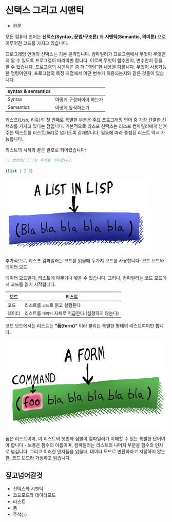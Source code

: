 # 신택스 그리고 시맨틱

- [원문](https://www.lisperati.com/syntax.html)

모든 컴퓨터 언어는 **신택스(Syntax, 문법/구조론)** 와 **시맨틱(Semantic, 의미론)** 으로 이루어진 코드를 가지고 있습니다.

 프로그래밍 언어의 신택스는 기본 골격입니다. 컴파일러가 프로그램에서 무엇이 무엇인지 알 수 있도록 프로그램이 따라야만 합니다. 이로써 무엇이 함수인지, 변수인지 등을 알 수 있습니다. 프로그램의 시맨틱은 좀 더 "랜덤"한 내용을 다룹니다. 무엇이 사용가능한 명령어인지, 프로그램의 특정 지점에서 어떤 변수가 허용되는지와 같은 것들이 있습니다.

| syntax & semantics |                          |
| ------------------ | ------------------------ |
| Syntax             | 어떻게 구성되어야 하는가 |
| Semantics          | 어떻게 동작하는가        |

 리스프(Lisp, 리슾)의 첫 번째로 특별한 부분은 주요 프로그래밍 언어 중 가장 간결한 신택스를 가지고 있다는 점입니다. 기본적으로 리스프 신택스는 리스프 컴파일러에게 넘겨주는 텍스트를 리스트(list)로 넘기도록 강제합니다. 필요에 따라 중첩된 리스트 역시 가능합니다.

리스트의 시작과 끝은 괄호로 되어있습니다:

``` clojure
;; 쌍번점(`;`)는 주석을 의미합니다.

(list 1 2 3)
```

![](../res/list.jpg)

 추가적으로, 리스프 컴파일러는 코드를 읽을때 두가지 모드를 사용합니다: 코드 모드와 데이터 모드

 데이터 모드일때, 리스트에 아무거나 넣을 수 있습니다. 그러나, 컴파일러는 코드 모드에서 코드를 읽기 시작합니다.

| 모드   | 리스트                                              |
| ------ | --------------------------------------------------- |
| 코드   | 리스트를 `코드`로 읽고 실행된다                     |
| 데이터 | 리스트를 `데이터` 자체로 취급한다.(실행하지 않는다) |

 코드 모드에서는 리스트는 **"폼(form)"** 이라 불리는 특별한 형태의 리스트여야만 합니다.

![](../res/frame.jpg)

폼은 리스트이며, 이 리스트의 첫번째 심볼이 컴파일러가 이해할 수 있는 특별한 단어여야 합니다 - 보통은 함수의 이름이며, 컴파일러는 리스트의 나머지 부분을 함수의 인자로 넘김니다. 그리고 이러한 인자들을 읽을때, 데이타 모드로 변환하라고 지정하지 않는한, 코드 모드라 가정하고 읽습니다.

## 짚고넘어갈것

- 신택스와 시맨틱
- 코드모드와 데이터모드
- 리스트
- 폼
- 주석(`;`)
